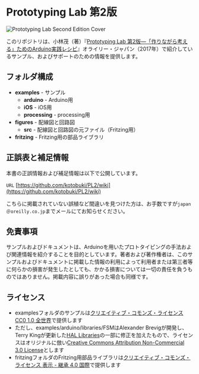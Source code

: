 # Prototyping Lab 第2版

![Prototyping Lab Second Edition Cover](https://www.oreilly.co.jp/books/images/picture_large978-4-87311-789-8.jpeg)

このリポジトリは、小林茂（著）『[Prototyping Lab 第2版—「作りながら考える」ためのArduino実践レシピ](https://www.oreilly.co.jp/books/9784873117898/)』オライリー・ジャパン（2017年）で紹介しているサンプル、およびサポートのための情報を提供します。

## フォルダ構成

* **examples** - サンプル
	* **arduino** - Arduino用
	* **iOS** - iOS用
	* **processing** - processing用
* **figures** - 配線図と回路図
	* **src** - 配線図と回路図の元ファイル（Fritzing用）
* **fritzing** - Fritzing用の部品ライブラリ

## 正誤表と補足情報

本書の正誤情報および補足情報は以下で公開しています。

`URL` [https://github.com/kotobuki/PL2/wiki](https://github.com/kotobuki/PL2/wiki)

こちらに掲載されていない誤植など間違いを見つけた方は、お手数ですが`japan＠oreilly.co.jp`までメールにてお知らせください。

## 免責事項

サンプルおよびドキュメントは、Arduinoを用いたプロトタイピングの手法および関連情報を紹介することを目的としています。著者および著作権者は、このサンプルおよびドキュメントに掲載した情報の利用によって利用者または第三者等に何らかの損害が発生したとしても、かかる損害については一切の責任を負うものではありません。掲載内容に誤りがあった場合も同様です。

## ライセンス

* examplesフォルダのサンプルは[クリエイティブ・コモンズ・ライセンス CC0 1.0 全世界](https://creativecommons.org/publicdomain/zero/1.0/deed.ja)で提供します
* ただし、examples/arduino/libraries/FSMはAlexander Brevigが開発し、Terry Kingが更新した[HAL Libraries](http://arduino-info.wikispaces.com/HAL-LibrariesUpdates)の一部に修正を加えたもので、ライセンスはオリジナルに倣い[Creative Commons Attribution Non-Commercial 3.0 License](https://creativecommons.org/licenses/by-nc/3.0/)とします
* fritzingフォルダのFritzing用部品ライブラリは[クリエイティブ・コモンズ・ライセンス 表示 - 継承 4.0 国際](https://creativecommons.org/licenses/by-sa/4.0/deed.ja)で提供します